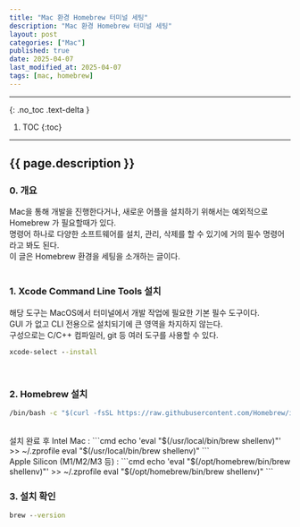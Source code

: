 ```yaml
---
title: "Mac 환경 Homebrew 터미널 세팅"
description: "Mac 환경 Homebrew 터미널 세팅"
layout: post
categories: ["Mac"]
published: true
date: 2025-04-07
last_modified_at: 2025-04-07
tags: [mac, homebrew]
---
```

---
{: .no_toc .text-delta }

1. TOC
{:toc}
---

<!-- 글의 제목은 ##
    나머지 큰 제목은 ###
    이후 나머지는 3개이상 -->

## {{ page.description }}

### 0. 개요
Mac을 통해 개발을 진행한다거나, 새로운 어플을 설치하기 위해서는 예외적으로 Homebrew 가 필요할때가 있다.<br>
명령어 하나로 다양한 소프트웨어를 설치, 관리, 삭제를 할 수 있기에 거의 필수 명령어라고 봐도 된다.<br>
이 글은 Homebrew 환경을 세팅을 소개하는 글이다.<br>
<br>

### 1. Xcode Command Line Tools 설치
해당 도구는 MacOS에서 터미널에서 개발 작업에 필요한 기본 필수 도구이다.<br>
GUI 가 없고 CLI 전용으로 설치되기에 큰 영역을 차지하지 않는다.<br>
구성으로는 C/C++ 컴파일러, git 등 여러 도구를 사용할 수 있다.<br>
```cmd
xcode-select --install
```
<br>

### 2. Homebrew 설치
```cmd
/bin/bash -c "$(curl -fsSL https://raw.githubusercontent.com/Homebrew/install/HEAD/install.sh)"
```
<br>
설치 완료 후
Intel Mac :
```cmd
echo 'eval "$(/usr/local/bin/brew shellenv)"' >> ~/.zprofile
eval "$(/usr/local/bin/brew shellenv)"
```
<br>
Apple Silicon (M1/M2/M3 등) :
```cmd
echo 'eval "$(/opt/homebrew/bin/brew shellenv)"' >> ~/.zprofile
eval "$(/opt/homebrew/bin/brew shellenv)"
```
<br>


### 3. 설치 확인
```cmd
brew --version
```
<br>
<br>